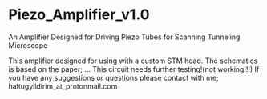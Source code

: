 # Piezo_Amplifier_v1.0
An Amplifier Designed for Driving Piezo Tubes for Scanning Tunneling Microscope

This amplifier designed for using with a custom STM head. The schematics is based on the paper; ... This circuit needs
further testing!(not working!!!) If you have any suggestions or questions please contact with me;
haltugyildirim_at_protonmail.com
